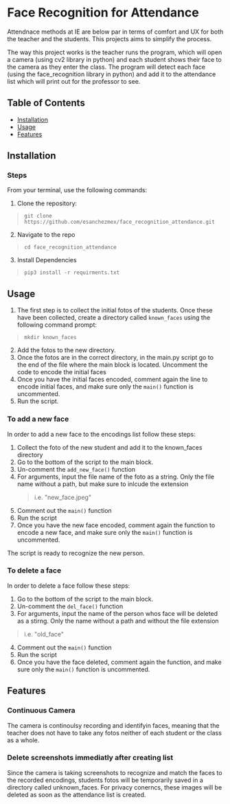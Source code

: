 # Face Recognition for Attendance

Attendnace methods at IE are below par in terms of comfort and UX for both the teacher and the students. This projects aims to simplify the process. 

The way this project works is the teacher runs the program, which will open a camera (using cv2 library in python) and each student shows their face to the camera as they enter the class. The program will detect each face (using the face_recognition library in python) and add it to the attendance list which will print out for the professor to see. 

## Table of Contents
- [Installation](#installation)
- [Usage](#usage)
- [Features](#features)

## Installation

### Steps

From your terminal, use the following commands:

1. Clone the repository:

> `git clone https://github.com/esanchezmex/face_recognition_attendance.git`

2. Navigate to the repo
   
> `cd face_recognition_attendance`

3. Install Dependencies
   
> `pip3 install -r requirments.txt`

## Usage

1. The first step is to collect the initial fotos of the students. Once these have been collected, create a directory called `known_faces` using the following command prompt:
> `mkdir known_faces`

2. Add the fotos to the new directory.
3. Once the fotos are in the correct directory, in the main.py script go to the end of the file where the main block is located. Uncomment the code to encode the initial faces
4. Once you have the initial faces encoded, comment again the line to encode initial faces, and make sure only the `main()` function is uncommented.
5. Run the script.

### To add a new face

In order to add a new face to the encodings list follow these steps:

1. Collect the foto of the new student and add it to the known_faces directory
2. Go to the bottom of the script to the main block.
3. Un-comment the `add_new_face()` function
4. For arguments, input the file name of the foto as a string. Only the file name without a path, but make sure to inlcude the extension
   > i.e. "new_face.jpeg"
6. Comment out the `main()` function
7. Run the script
8. Once you have the new face encoded, comment again the function to encode a new face, and make sure only the `main()` function is uncommented.

The script is ready to recognize the new person. 


### To delete a face

In order to delete a face follow these steps:

1. Go to the bottom of the script to the main block.
2. Un-comment the `del_face()` function
3. For arguments, input the name of the person whos face will be deleted as a stirng. Only the name without a path and without the file extension
  > i.e. "old_face"
4. Comment out the `main()` function
5. Run the script
6. Once you have the face deleted, comment again the function, and make sure only the `main()` function is uncommented.


## Features

### Continuous Camera

The camera is continoulsy recording and identifyin faces, meaning that the teacher does not have to take any fotos neither of each student or the class as a whole. 

### Delete screenshots immediatly after creating list

Since the camera is taking screenshots to recognize and match the faces to the recorded encodings, students fotos will be temporarily saved in a directory called unknown_faces. For privacy conerncs, these images will be deleted as soon as the attendance list is created. 



